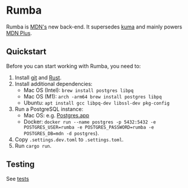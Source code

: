 # Rumba

Rumba is [MDN's](https://developer.mozilla.org) new back-end. It supersedes [kuma](https://github.com/mdn/kuma) and
mainly powers [MDN Plus](https://developer.mozilla.org/en-US/plus).

## Quickstart

Before you can start working with Rumba, you need to:

1. Install [git](https://git-scm.com/) and [Rust](https://www.rust-lang.org/).
2. Install additional dependencies:
   - Mac OS (Intel): `brew install postgres libpq`
   - Mac OS (M1): `arch -arm64 brew install postgres libpq`
   - Ubuntu: `apt install gcc libpq-dev libssl-dev pkg-config`
3. Run a PostgreSQL instance:
   - Mac OS: e.g. [Postgres.app](https://postgresapp.com/)
   - Docker: `docker run --name postgres -p 5432:5432 -e POSTGRES_USER=rumba -e POSTGRES_PASSWORD=rumba -e POSTGRES_DB=mdn -d postgres`).
4. Copy `.settings.dev.toml` to `.settings.toml`.
5. Run `cargo run`.

## Testing

See [tests](./tests/)
